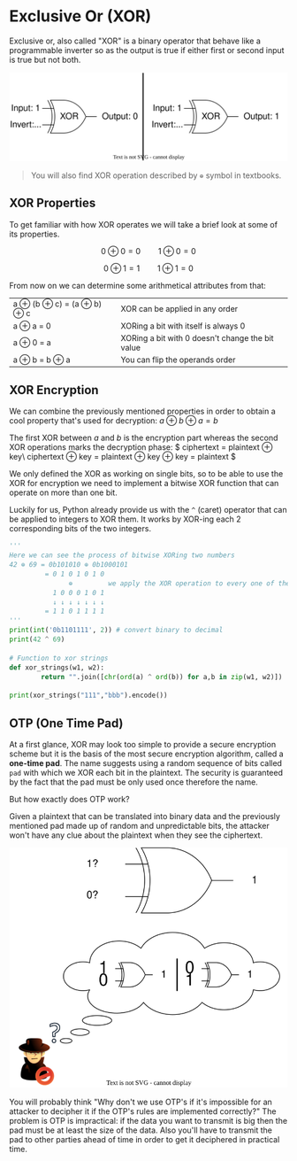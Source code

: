 # Exclusive Or (XOR)

Exclusive or, also called "XOR" is a binary operator that behave
like a programmable inverter so as the output is true if either
first or second input is true but not both.

![XOR inverter](../media/xor-inverter.svg)

> You will also find XOR operation described by `⊕` symbol in textbooks.

## XOR Properties

To get familiar with how XOR operates we will take a brief look at some of its properties.

$$  0 ⊕ 0 = 0 \qquad 1 ⊕ 0 = 0 $$

$$  0 ⊕ 1 = 1 \qquad 1 ⊕ 1 = 0 $$

From now on we can determine some arithmetical attributes from that:

|||
|---|---|
|  a ⊕ (b ⊕ c) = (a ⊕ b) ⊕ c  | XOR can be applied in any order|
|  a ⊕ a = 0 | XORing a bit with itself is always 0|
|  a ⊕ 0 = a | XORing a bit with 0 doesn't change the bit value|
|  a ⊕ b = b ⊕ a  |You can flip the operands order|

## XOR Encryption

We can combine the previously mentioned properties in order to
obtain a cool property that's used for decryption:
$a ⊕ b ⊕ a = b$

The first XOR between $a$ and $b$ is the encryption part whereas the
second XOR operations marks the decryption phase:
$
ciphertext = plaintext ⊕ key\\
ciphertext ⊕ key  = plaintext ⊕ key ⊕ key = plaintext
$

We only defined the XOR as working on single bits, so to be able to
use the XOR for encryption we need to implement a bitwise XOR
function that can operate on more than one bit.

Luckily for us, Python already provide us with the `^` (caret) operator
that can be applied to integers to XOR them.
It works by XOR-ing each 2 corresponding bits of the two integers.

```python
'''
Here we can see the process of bitwise XORing two numbers
42 ⊕ 69 = 0b101010 ⊕ 0b1000101
         = 0 1 0 1 0 1 0
               ⊕         we apply the XOR operation to every one of the bits
           1 0 0 0 1 0 1
           ↓ ↓ ↓ ↓ ↓ ↓ ↓
         = 1 1 0 1 1 1 1
'''
print(int('0b1101111', 2)) # convert binary to decimal
print(42 ^ 69)

# Function to xor strings
def xor_strings(w1, w2):
        return "".join([chr(ord(a) ^ ord(b)) for a,b in zip(w1, w2)])

print(xor_strings("111","bbb").encode())
```

## OTP (One Time Pad)

At a first glance, XOR may look too simple to provide a secure
encryption scheme but it is the basis of the most secure encryption
algorithm, called a **one-time pad**.
The name suggests using a random sequence of bits called `pad` with which we XOR each bit in the plaintext.
The security is guaranteed by the fact that the pad must be only used once therefore the name.

But how exactly does OTP work?

Given a plaintext that can be translated into binary data and the
previously mentioned pad made up of random and unpredictable bits,
the attacker won't have any clue about the plaintext when they see
the ciphertext.

![XOR Attack](../media/xor-attack.svg)

You will probably think "Why don't we use OTP's if it's impossible
for an attacker to decipher it if the OTP's rules are implemented
correctly?"
The problem is OTP is impractical: if the data you want to transmit
is big then the pad must be at least the size of the data.
Also you'll have to transmit the pad to other parties ahead of time
in order to get it deciphered in practical time.
